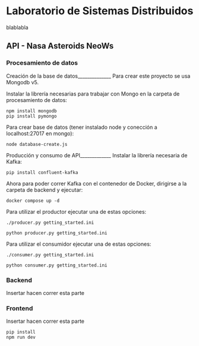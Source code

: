 # Laboratorio de Sistemas Distribuidos
blablabla

## API - Nasa Asteroids NeoWs

### Procesamiento de datos
Creación de la base de datos______________
Para crear este proyecto se usa Mongodb v5.

Instalar la librería necesarias para trabajar con Mongo en la carpeta de procesamiento de datos:
```shell
npm install mongodb
pip install pymongo
```
Para crear base de datos (tener instalado node y conección a localhost:27017 en mongo):
```shell
node database-create.js
```

Producción y consumo de API_____________
Instalar la librería necesaria de Kafka:
```shell
pip install confluent-kafka
```
Ahora para poder correr Kafka con el contenedor de Docker, dirigirse a la carpeta de backend y ejecutar:
```shell
docker compose up -d
```

Para utilizar el productor ejecutar una de estas opciones:
```shell
./producer.py getting_started.ini
```
```shell
python producer.py getting_started.ini
```
Para utilizar el consumidor ejecutar una de estas opciones:
```shell
./consumer.py getting_started.ini
```
```shell
python consumer.py getting_started.ini
```

### Backend
Insertar hacen correr esta parte

### Frontend
Insertar hacen correr esta parte
```shell
pip install
npm run dev
```
